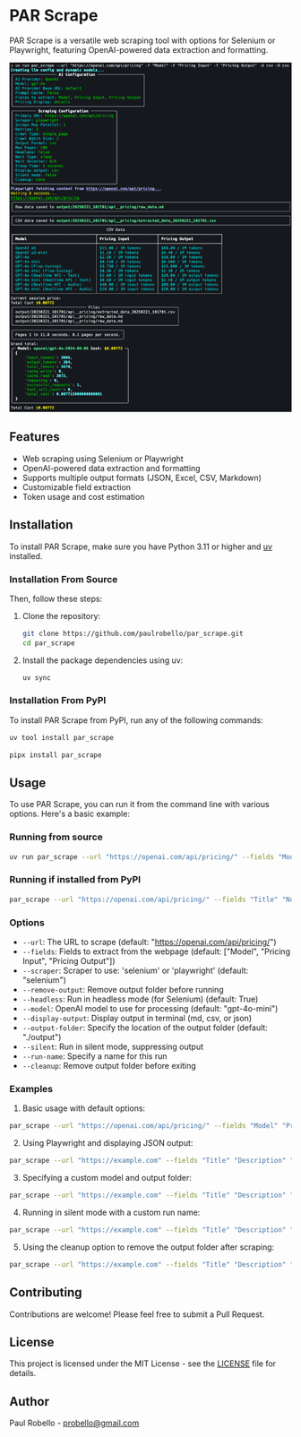 # PAR Scrape

PAR Scrape is a versatile web scraping tool with options for Selenium or Playwright, featuring OpenAI-powered data extraction and formatting.

![PAR Scrape Screenshot](Screenshot.png)

## Features

- Web scraping using Selenium or Playwright
- OpenAI-powered data extraction and formatting
- Supports multiple output formats (JSON, Excel, CSV, Markdown)
- Customizable field extraction
- Token usage and cost estimation

## Installation

To install PAR Scrape, make sure you have Python 3.11 or higher and [uv](https://pypi.org/project/uv/) installed.

### Installation From Source

Then, follow these steps:

1. Clone the repository:
   ```bash
   git clone https://github.com/paulrobello/par_scrape.git
   cd par_scrape
   ```

2. Install the package dependencies using uv:
   ```bash
   uv sync
   ```
### Installation From PyPI

To install PAR Scrape from PyPI, run any of the following commands:

```bash
uv tool install par_scrape
```

```bash
pipx install par_scrape
```

## Usage

To use PAR Scrape, you can run it from the command line with various options. Here's a basic example:

### Running from source
```bash
uv run par_scrape --url "https://openai.com/api/pricing/" --fields "Model" --fields "Pricing Input" --fields "Pricing Output" --scraper selenium --model gpt-4o-mini --display-output md
```

### Running if installed from PyPI
```bash
par_scrape --url "https://openai.com/api/pricing/" --fields "Title" "Number of Points" "Creator" "Time Posted" "Number of Comments" --scraper selenium --model gpt-4o-mini --display-output md
```

### Options

- `--url`: The URL to scrape (default: "https://openai.com/api/pricing/")
- `--fields`: Fields to extract from the webpage (default: ["Model", "Pricing Input", "Pricing Output"])
- `--scraper`: Scraper to use: 'selenium' or 'playwright' (default: "selenium")
- `--remove-output`: Remove output folder before running
- `--headless`: Run in headless mode (for Selenium) (default: True)
- `--model`: OpenAI model to use for processing (default: "gpt-4o-mini")
- `--display-output`: Display output in terminal (md, csv, or json)
- `--output-folder`: Specify the location of the output folder (default: "./output")
- `--silent`: Run in silent mode, suppressing output
- `--run-name`: Specify a name for this run
- `--cleanup`: Remove output folder before exiting

### Examples

1. Basic usage with default options:
```bash
par_scrape --url "https://openai.com/api/pricing/" --fields "Model" "Pricing Input" "Pricing Output"
```

2. Using Playwright and displaying JSON output:
```bash
par_scrape --url "https://example.com" --fields "Title" "Description" "Price" --scraper playwright --display-output json
```

3. Specifying a custom model and output folder:
```bash
par_scrape --url "https://example.com" --fields "Title" "Description" "Price" --model gpt-4 --output-folder ./custom_output
```

4. Running in silent mode with a custom run name:
```bash
par_scrape --url "https://example.com" --fields "Title" "Description" "Price" --silent --run-name my_custom_run
```

5. Using the cleanup option to remove the output folder after scraping:
```bash
par_scrape --url "https://example.com" --fields "Title" "Description" "Price" --cleanup
```

## Contributing

Contributions are welcome! Please feel free to submit a Pull Request.

## License

This project is licensed under the MIT License - see the [LICENSE](LICENSE) file for details.

## Author

Paul Robello - probello@gmail.com
